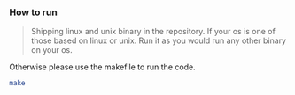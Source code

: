 ### How to run

> Shipping linux and unix binary in the repository.
> If your os is one of those based on linux or unix.
> Run it as you would run any other binary on your os.

Otherwise please use the makefile to run the code.
```sh
make
```